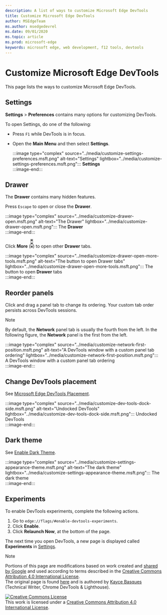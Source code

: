 ```yaml
---
description: A list of ways to customize Microsoft Edge DevTools
title: Customize Microsoft Edge DevTools
author: MSEdgeTeam
ms.author: msedgedevrel
ms.date: 09/01/2020 
ms.topic: article
ms.prod: microsoft-edge
keywords: microsoft edge, web development, f12 tools, devtools
---
```

<!-- Copyright Kayce Basques 

   Licensed under the Apache License, Version 2.0 (the "License");
   you may not use this file except in compliance with the License.
   You may obtain a copy of the License at

       https://www.apache.org/licenses/LICENSE-2.0

   Unless required by applicable law or agreed to in writing, software
   distributed under the License is distributed on an "AS IS" BASIS,
   WITHOUT WARRANTIES OR CONDITIONS OF ANY KIND, either express or implied.
   See the License for the specific language governing permissions and
   limitations under the License.  -->





# Customize Microsoft Edge DevTools   

  

This page lists the ways to customize Microsoft Edge DevTools.  

## Settings   

**Settings** > **Preferences** contains many options for customizing DevTools.  

To open Settings, do one of the following:  

*   Press `F1` while DevTools is in focus.  
*   Open the **Main Menu** and then select **Settings**.  
    
    :::image type="complex" source="../media/customize-settings-preferences.msft.png" alt-text="Settings" lightbox="../media/customize-settings-preferences.msft.png":::
       **Settings**  
    :::image-end:::  
    
## Drawer   

The **Drawer** contains many hidden features.  

Press `Escape` to open or close the **Drawer**.  

:::image type="complex" source="../media/customize-drawer-open.msft.png" alt-text="The Drawer" lightbox="../media/customize-drawer-open.msft.png":::
   The **Drawer**  
:::image-end:::  

Click **More** \(![More][ImageMoreIcon]\) to open other **Drawer** tabs.  

:::image type="complex" source="../media/customize-drawer-open-more-tools.msft.png" alt-text="The button to open Drawer tabs" lightbox="../media/customize-drawer-open-more-tools.msft.png":::
   The button to open **Drawer** tabs  
:::image-end:::  

## Reorder panels   

Click and drag a panel tab to change its ordering.  Your custom tab order persists across DevTools sessions.  

> [!NOTE]
> By default, the **Network** panel tab is usually the fourth from the left.  In the following figure, the **Network** panel is the first from the left.  

:::image type="complex" source="../media/customize-network-first-position.msft.png" alt-text="A DevTools window with a custom panel tab ordering" lightbox="../media/customize-network-first-position.msft.png":::
   A DevTools window with a custom panel tab ordering  
:::image-end:::  

## Change DevTools placement   

See [Microsoft Edge DevTools Placement][DevToolsPlacement].  

:::image type="complex" source="../media/customize-dev-tools-dock-side.msft.png" alt-text="Undocked DevTools" lightbox="../media/customize-dev-tools-dock-side.msft.png":::
   Undocked DevTools  
:::image-end:::  

## Dark theme   

See [Enable Dark Theme][DarkTheme].  

:::image type="complex" source="../media/customize-settings-appearance-theme.msft.png" alt-text="The dark theme" lightbox="../media/customize-settings-appearance-theme.msft.png":::
   The dark theme  
:::image-end:::  

## Experiments   

To enable DevTools experiments, complete the following actions.  

1.  Go to `edge://flags/#enable-devtools-experiments`.  
1.  Click **Enable**.  
1.  Click **Relaunch Now**, at the bottom of the page.  

The next time you open DevTools, a new page is displayed called **Experiments** in [Settings](#settings).  

<!--  
   

  
-->  

<!-- image links -->  

[ImageMoreIcon]: ../media/more-icon.msft.png  

<!-- links -->  

[DevToolsPlacement]: ./placement.md "Change Microsoft Edge DevTools placement | Microsoft Docs"  
[DarkTheme]: ./dark-theme.md "Enable Dark Theme in Microsoft Edge DevTools | Microsoft Docs"  

> [!NOTE]
> Portions of this page are modifications based on work created and [shared by Google][GoogleSitePolicies] and used according to terms described in the [Creative Commons Attribution 4.0 International License][CCA4IL].  
> The original page is found [here](https://developers.google.com/web/tools/chrome-devtools/customize/index) and is authored by [Kayce Basques][KayceBasques] \(Technical Writer, Chrome DevTools \& Lighthouse\).  

[![Creative Commons License][CCby4Image]][CCA4IL]  
This work is licensed under a [Creative Commons Attribution 4.0 International License][CCA4IL].  

[CCA4IL]: https://creativecommons.org/licenses/by/4.0  
[CCby4Image]: https://i.creativecommons.org/l/by/4.0/88x31.png  
[GoogleSitePolicies]: https://developers.google.com/terms/site-policies  
[KayceBasques]: https://developers.google.com/web/resources/contributors/kaycebasques  
